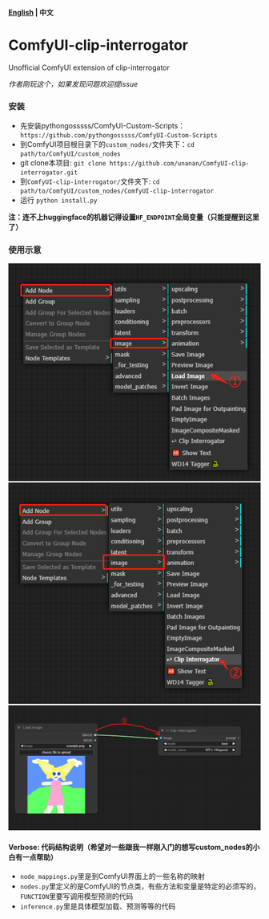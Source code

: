 #### [English](./README.md) | 中文

# ComfyUI-clip-interrogator
Unofficial ComfyUI extension of clip-interrogator

_作者刚玩这个，如果发现问题欢迎提issue_

### 安装
- 先安装pythongosssss/ComfyUI-Custom-Scripts：`https://github.com/pythongosssss/ComfyUI-Custom-Scripts`
- 到ComfyUI项目根目录下的`custom_nodes/`文件夹下：`cd path/to/ComfyUI/custom_nodes`
- git clone本项目: `git clone https://github.com/unanan/ComfyUI-clip-interrogator.git`
- 到`ComfyUI-clip-interrogator/`文件夹下: `cd path/to/ComfyUI/custom_nodes/ComfyUI-clip-interrogator`
- 运行 `python install.py`

**注：连不上huggingface的机器记得设置`HF_ENDPOINT`全局变量（只能提醒到这里了）**

### 使用示意
![](./assets/1.png)
![](./assets/2.png)
![](./assets/3.png)

#### Verbose: 代码结构说明（希望对一些跟我一样刚入门的想写custom_nodes的小白有一点帮助）
- `node_mappings.py`里是到ComfyUI界面上的一些名称的映射
- `nodes.py`里定义的是ComfyUI的节点类，有些方法和变量是特定的必须写的，`FUNCTION`里要写调用模型预测的代码
- `inference.py`里是具体模型加载、预测等等的代码
